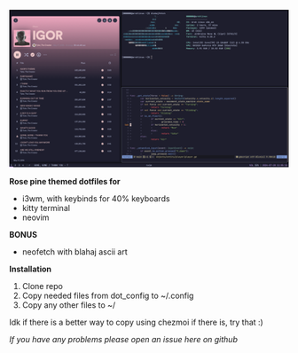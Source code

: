 ![alt text](https://github.com/Lochi-dot-JPEG/dotfiles/blob/main/rice.png?raw=true)

**Rose pine themed dotfiles for**
- i3wm, with keybinds for 40% keyboards
- kitty terminal
- neovim

**BONUS**
- neofetch with blahaj ascii art

**Installation**
1. Clone repo
2. Copy needed files from dot_config to ~/.config
3. Copy any other files to ~/

Idk if there is a better way to copy using chezmoi if there is, try that :)

*If you have any problems please open an issue here on github*
